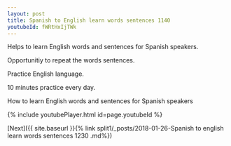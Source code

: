 ```yaml
---
layout: post
title: Spanish to English learn words sentences 1140 
youtubeId: fWRtHxIjTWk
---
```

 
 
Helps to learn English words and sentences for Spanish speakers.

Opportunitiy to repeat the words sentences. 

Practice English language. 
 
10 minutes practice every day. 
 
How to learn English words and sentences for Spanish speakers 
 
{% include youtubePlayer.html id=page.youtubeId %}
 
 
[Next]({{ site.baseurl }}{% link  split1/_posts/2018-01-26-Spanish to english learn words sentences 1230 .md%})
 
